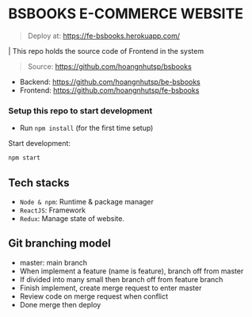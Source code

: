 # BSBOOKS E-COMMERCE WEBSITE

> Deploy at: https://fe-bsbooks.herokuapp.com/

| This repo holds the source code of Frontend in the system

> Source: https://github.com/hoangnhutsp/bsbooks

- Backend: https://github.com/hoangnhutsp/be-bsbooks
- Frontend: https://github.com/hoangnhutsp/fe-bsbooks
### Setup this repo to start development

-   Run `npm install` (for the first time setup)

Start development:

```bash
npm start
```

## Tech stacks

-   `Node & npm`: Runtime & package manager
-   `ReactJS`: Framework
-   `Redux`: Manage state of website.


## Git branching model

-   master: main branch
-   When implement a feature (name is feature), branch off from master
-   If divided into many small then branch off from feature branch
-   Finish implement, create merge request to enter master
-   Review code on merge request when conflict
-   Done merge then deploy

